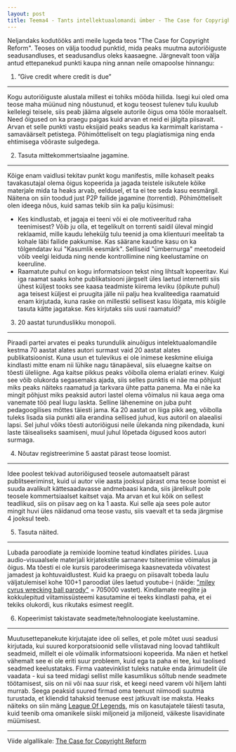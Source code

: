 ```yaml
---
layout: post
title: Teema4 - Tants intellektuaalomandi ümber - The Case for Copyright Reform
---
```


Neljandaks kodutööks anti meile lugeda teos "The Case for Copyright Reform". Teoses on välja toodud punktid, mida peaks muutma autoriõiguste seadusandluses, et seadusandlus oleks kaasaegne. Järgnevalt toon välja antud ettepanekud punkti kaupa ning annan neile omapoolse hinnangu:


1. ”Give credit where credit is due”
------------------------------------
Kogu autoriõiguste alustala millest ei tohiks mööda hiilida. Isegi kui oled oma teose maha müünud ning nõustunud, et kogu teosest tulenev tulu kuulub kellelegi teisele, siis peab jääma algsele autorile õigus oma tööle moraalselt. Need õigused on ka praegu paigas kuid arvan et neid ei jälgita piisavalt. Arvan et selle punkti vastu eksijaid peaks seadus ka karmimalt karistama - samaväärselt petistega. Põhimõtteliselt on tegu plagiatismiga ning enda ehtimisega võõraste sulgedega.


2. Tasuta mittekommertsiaalne jagamine.
---------------------------------------
Kõige enam vaidlusi tekitav punkt kogu manifestis, mille kohaselt peaks tavakasutajal olema õigus kopeerida ja jagada teistele isikutele kõike materjale mida ta heaks arvab, eeldusel, et ta ei tee seda kasu eesmärgil. Näitena on siin toodud just P2P failide jagamine (torrentid). Põhimõtteliselt olen ideega nõus, kuid samas tekib siin ka palju küsimusi:
 - Kes kindlustab, et jagaja ei teeni või ei ole motiveeritud raha teenimisest? Võib ju olla, et tegelikult on torrenti saidil üleval mingid reklaamid, mille kaudu lehekülg tulu teenid ja oma klientuuri meelitab ta kohale läbi failide pakkumise. Kas säärane kaudne kasu on ka tõlgendatav kui "Kasumlik eesmärk". Selliseid "ümbernurga" meetodeid võib veelgi leiduda ning nende kontrollimine ning keelustamine on keeruline.
 - Raamatute puhul on kogu informatsioon tekst ning lihtsalt kopeeritav. Kui iga raamat saaks kohe publikatsiooni järgselt üles laetud internetti siis ühest küljest tooks see kaasa teadmiste kiirema leviku (õpikute puhul) aga teisest küljest ei pruugita jälle nii palju hea kvaliteediga raamatuid enam kirjutada, kuna raske on millestki sellisest kasu lõigata, mis kõigile tasuta kätte jagatakse. Kes kirjutaks siis uusi raamatuid?

3. 20 aastat turunduslikku monopoli.
---------------------------------------
Piraadi partei arvates ei peaks turundulik ainuõigus intelektuaalomandile kestma 70 aastat alates autori surmast vaid 20 aastat alates publikatsioonist. Kuna usun et tulevikus ei ole inimese keskmine eliuiga kindlasti mitte enam nii lühike nagu tänapäeval, siis eluaegne kaitse on tõesti üleliigne. Aga kaitse pikkus peaks võibolla olema erialati erinev. Kuigi see võib olukorda segasemaks ajada, siis selles punktis ei näe ma põhjust miks peaks näiteks raamatud ja tarkvara ühte patta panema. Ma ei näe ka mingit põhjust miks peaksid autori lastel olema võimalus nii kaua aega oma vanemate töö peal liugu laskta. Selline lähenemine on juba puht pedagoogilises mõttes täiesti jama. Ka 20 aastat on liiga pikk aeg, võibolla tuleks lisada siia punkti alla erandina sellised juhud, kus autoril on alaealisi lapsi. Sel juhul võiks tõesti autoriõigusi neile ülekanda ning pikendada, kuni laste täisealiseks saamiseni, muul juhul lõpetada õigused koos autori surmaga.

4. Nõutav registreerimine  5 aastat pärast teose loomist.
---------------------------------------
Idee poolest tekivad autoriõigused teosele automaatselt pärast publitseeriminst, kuid ui autor viie aasta jooksul pärast oma teose loomist ei suuda avalikult kättesaadavasse andmebaasi kanda, siis järelikult pole teosele kommertsiaalset kaitset vaja. Ma arvan et kui kõik on sellest teadlikud, siis on piisav aeg on ka 1 aasta. Kui selle aja sees pole autor mingit huvi üles näidanud oma teose vastu, siis vaevalt et ta seda järgmise 4 jooksul teeb. 

5. Tasuta näited.
---------------------------------------
Lubada paroodiate ja remixide loomine teatud kindlates piirides. Luua audio-visuaalsele materjali kirjatekstile sarnanev tsiteerimise võimalus ja õigus. Ma tõesti ei ole kursis parodeerimisega kaasnevateda võivatest jamadest ja kohtuvaidlustest. Kuid ka praegu on piisavalt tobeda laulu väljatulemisel kohe 100+1 paroodiat üles laetud youtube-i (näide: ["miley cyrus wrecking ball parody"](https://www.youtube.com/results?search_query=miley+cyrus+wrecking+ball+parody) = 705000 vastet). Kindlamate reeglite ja kokkulepitud viitamissüsteemi kasutamine ei teeks kindlasti paha, et ei tekiks olukordi, kus rikutaks esimest reeglit.

6. Kopeerimist takistavate seadmete/tehnoloogiate keelustamine. 
---------------------------------------
Muutusettepanekute kirjutajate idee oli selles, et pole mõtet uusi seadusi kirjutada, kui suured korporatsioonid selle vilistavad ning loovad tahtlikult seadmeid, millelt ei ole võimalik informatsiooni kopeerida. Ma näen et hetkel vähemalt see ei ole eriti suur probleem, kuid ega ta paha ei tee, kui taolised seadmed keelustataks. Firma vaatevinklist tuleks natuke enda ärimudelit üle vaadata - kui sa teed midagi sellist mille kasumlikus sõltub nende seadmete töötamisest, siis on nii või naa suur risk, et keegi need varem või hiljem lahti murrab. Seega peaksid suured firmad oma teenust niimoodi suutma turustada, et  kliendid tahaksid teenuse eest jatkuvalt ise maksta. Heaks näiteks on siin mäng [League Of Legends](http://eune.leagueoflegends.com/), mis on kasutajatele täiesti tasuta, kuid teenib oma omanikele siiski miljoneid ja miljoneid, väikeste lisavidinate müümisest.
****
Viide algallikale: [The Case for Copyright Reform](http://falkvinge.net/wp-content/uploads/large/The%20Case%20For%20Copyright%20Reform%20(2012)%20Engstrom-Falkvinge.pdf)